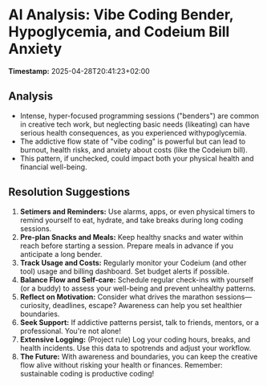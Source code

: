 # AI Analysis: Vibe Coding Bender, Hypoglycemia, and Codeium Bill Anxiety

**Timestamp:** 2025-04-28T20:41:23+02:00

## Analysis
- Intense, hyper-focused programming sessions ("benders") are common in creative tech work, but neglecting basic needs (likeating) can have serious health consequences, as you experienced withypoglycemia.
- The addictive flow state of "vibe coding" is powerful but can lead to burnout, health risks, and anxiety about costs (like the Codeium bill).
- This pattern, if unchecked, could impact both your physical health and financial well-being.

## Resolution Suggestions
1. **Setimers and Reminders:** Use alarms, apps, or even physical timers to remind yourself to eat, hydrate, and take breaks during long coding sessions.
2. **Pre-plan Snacks and Meals:** Keep healthy snacks and water within reach before starting a session. Prepare meals in advance if you anticipate a long bender.
3. **Track Usage and Costs:** Regularly monitor your Codeium (and other tool) usage and billing dashboard. Set budget alerts if possible.
4. **Balance Flow and Self-care:** Schedule regular check-ins with yourself (or a buddy) to assess your well-being and prevent unhealthy patterns.
5. **Reflect on Motivation:** Consider what drives the marathon sessions—curiosity, deadlines, escape? Awareness can help you set healthier boundaries.
6. **Seek Support:** If addictive patterns persist, talk to friends, mentors, or a professional. You're not alone!
7. **Extensive Logging:** (Project rule) Log your coding hours, breaks, and health incidents. Use this data to spotrends and adjust your workflow.
8. **The Future:** With awareness and boundaries, you can keep the creative flow alive without risking your health or finances. Remember: sustainable coding is productive coding!



